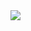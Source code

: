 <img align="right" src="https://visitor-badge.laobi.icu/badge?page_id=jihenmansour.jihenmansour&left_color=pink"/>
